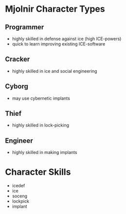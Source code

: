 # Mjolnir Character Types

## Programmer

- highly skilled in defense against ice (high ICE-powers)
- quick to learn improving existing ICE-software

## Cracker

- highly skilled in ice and social engineering

## Cyborg

- may use cybernetic implants

## Thief

- highly skilled in lock-picking

## Engineer

- highly skilled in making implants

# Character Skills

- icedef
- ice
- soceng
- lockpick
- implant

